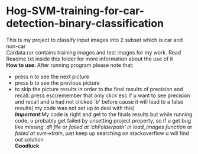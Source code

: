 # Hog-SVM-training-for-car-detection-binary-classification
This is my project to classify input images into 2 subset which is car and non-car  
Cardata.rar contains training images and test images for my work. Read Readme.txt inside this folder for more information about the use of it  
**How to use**: After running program please note that:
- press n to see the next picture
- press b to see the previous picture
- to skip the picture results in order to the final results of precision and recall: press esc(remember that only click esc if u want to see precision and recall and u had not clicked 'b' before cause it will lead to a false results( my code was not set up to deal with this)  
***Important***:My code is right and get to the finals results but while running code, u probably get failed by unsetting project property, so if u get bug like *missing .dll file* or *failed at 'chFolderpath' in load_images function* or *failed at svm->train*, just keep up searching on stackoverflow u will find out solution  
**Goodluck**
